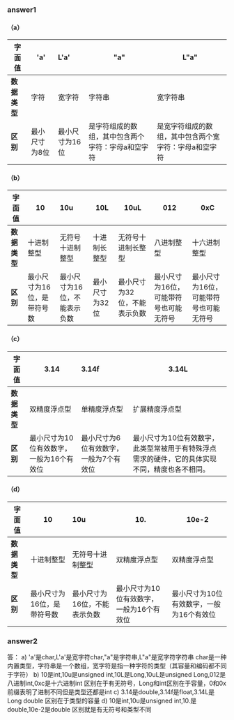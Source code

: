 ### answer1

#### （a）

| **字面值**   | **'a'**       | **L'a'**       | **"a"**                                           | **L"a"**                                              |
| ------------ | ------------- | :------------- | ------------------------------------------------- | ----------------------------------------------------- |
| **数据类型** | 字符          | 宽字符         | 字符串                                            | 宽字符串                                              |
| **区别**     | 最小尺寸为8位 | 最小尺寸为16位 | 是字符组成的数组，其中包含两个字符：字母a和空字符 | 是宽字符组成的数组，其中包含两个宽字符：字母a和空字符 |



#### （b）

| **字面值**   | **10**                     | **10u**                      | **10L**        | **10uL**                     | 012                                    | 0xC                                    |
| ------------ | -------------------------- | :--------------------------- | -------------- | ---------------------------- | -------------------------------------- | -------------------------------------- |
| **数据类型** | 十进制整型                 | 无符号十进制整型             | 十进制长整型   | 无符号十进制长整型           | 八进制整型                             | 十六进制整型                           |
| **区别**     | 最小尺寸为16位，是带符号数 | 最小尺寸为16位，不能表示负数 | 最小尺寸为32位 | 最小尺寸为32位，不能表示负数 | 最小尺寸为16位，可能带符号也可能无符号 | 最小尺寸为16位，可能带符号也可能无符号 |



#### （c）

| **字面值**   | **3.14**                                 | **3.14f**                              | **3.14L**                                                    |
| ------------ | ---------------------------------------- | :------------------------------------- | ------------------------------------------------------------ |
| **数据类型** | 双精度浮点型                             | 单精度浮点型                           | 扩展精度浮点型                                               |
| **区别**     | 最小尺寸为10位有效数字，一般为16个有效位 | 最小尺寸为6位有效数字，一般为7个有效位 | 最小尺寸为10位有效数字，此类型常被用于有特殊浮点需求的硬件，它的具体实现不同，精度也各不相同。 |



#### （d）

| **字面值**   | **10**                     | **10u**                      | **10.**                                  | **10e-2**                                |
| ------------ | -------------------------- | :--------------------------- | ---------------------------------------- | ---------------------------------------- |
| **数据类型** | 十进制整型                 | 无符号十进制整型             | 双精度浮点型                             | 双精度浮点型                             |
| **区别**     | 最小尺寸为16位，是带符号数 | 最小尺寸为16位，不能表示负数 | 最小尺寸为10位有效数字，一般为16个有效位 | 最小尺寸为10位有效数字，一般为16个有效位 |


### answer2

答：
a) 'a'是char,L'a'是宽字符char,"a"是字符串,L"a"是宽字符字符串
char是一种内置类型，字符串是一个数组，宽字符是指一种字符的类型（其容量和编码都不同于字符）
b) 10是int,10u是unsigned int,10L是Long,10uL是unsigned Long,012是八进制int,0xc是十六进制int
区别在于有无符号，Long和int区别在于容量，0和0x前缀表明了进制不同但是类型还都是int
c) 3.14是double,3.14f是float,3.14L是Long double
区别在于类型的容量
d) 10是int,10u是unsigned int,10.是double,10e-2是double
区别就是有无符号和类型不同

